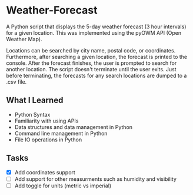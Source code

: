 # Weather-Forecast
A Python script that displays the 5-day weather forecast (3 hour intervals) for a given location. This was implemented using the pyOWM API (Open Weather Map). 

Locations can be searched by city name, postal code, or coordinates. Furthermore, after searching a given location, the forecast is printed to the console. After the forecast finishes, the user is prompted to search for another location. The script doesn't terminate until the user exits. Just before terminating, the forecasts for any search locations are dumped to a .csv file.

## What I Learned
* Python Syntax
* Familiarity with using APIs
* Data structures and data management in Python
* Command line management in Python
* File IO operations in Python

## Tasks
- [x] Add coordinates support
- [ ] Add support for other measurments such as humidity and visibility
- [ ] Add toggle for units (metric vs imperial)
